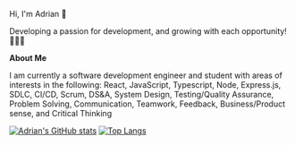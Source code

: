 Hi, I'm Adrian 👋 

Developing a passion for development, and growing with each opportunity! 👨‍💻💡


**About Me**

I am currently a software development engineer and student with areas of interests in the following: React, JavaScript, Typescript, Node, Express.js, SDLC, CI/CD, Scrum, DS&A, System Design, Testing/Quality Assurance, Problem Solving, Communication, Teamwork, Feedback, Business/Product sense, and Critical Thinking


[![Adrian's GitHub stats](https://github-readme-stats.vercel.app/api?username=Suprame4)](https://github.com/Suprame4/github-readme-stats) [![Top Langs](https://github-readme-stats.vercel.app/api/top-langs/?username=Suprame4&layout=compact)](https://github.com/anuraghazra/github-readme-stats)
